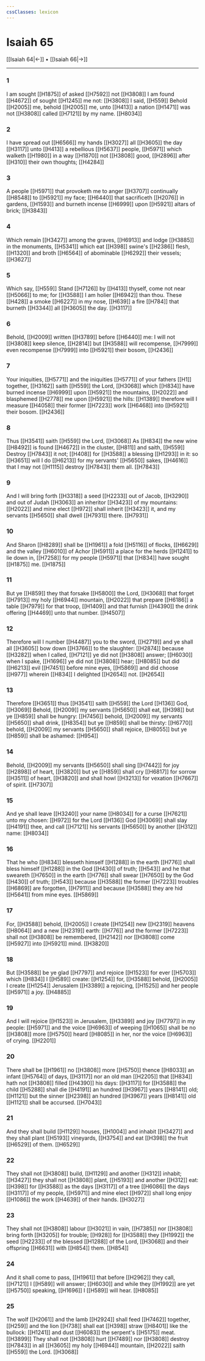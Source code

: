 ```yaml
---
cssClasses: lexicon
---
```

# Isaiah 65

[[Isaiah 64|←]] • [[Isaiah 66|→]]

---

### 1
I am sought [[H1875]] of asked [[H7592]] not [[H3808]] I am found [[H4672]] of sought [[H1245]] me not: [[H3808]] I said, [[H559]] Behold [[H2005]] me, behold [[H2005]] me, unto [[H413]] a nation [[H1471]] was not [[H3808]] called [[H7121]] by my name. [[H8034]]

### 2
I have spread out [[H6566]] my hands [[H3027]] all [[H3605]] the day [[H3117]] unto [[H413]] a rebellious [[H5637]] people, [[H5971]] which walketh [[H1980]] in a way [[H1870]] not [[H3808]] good, [[H2896]] after [[H310]] their own thoughts; [[H4284]]

### 3
A people [[H5971]] that provoketh me to anger [[H3707]] continually [[H8548]] to [[H5921]] my face; [[H6440]] that sacrificeth [[H2076]] in gardens, [[H1593]] and burneth incense [[H6999]] upon [[H5921]] altars of brick; [[H3843]]

### 4
Which remain [[H3427]] among the graves, [[H6913]] and lodge [[H3885]] in the monuments, [[H5341]] which eat [[H398]] swine's [[H2386]] flesh, [[H1320]] and broth [[H6564]] of abominable [[H6292]] their vessels; [[H3627]]

### 5
Which say, [[H559]] Stand [[H7126]] by [[H413]] thyself, come not near [[H5066]] to me; for [[H3588]] I am holier [[H6942]] than thou. These [[H428]] a smoke [[H6227]] in my nose, [[H639]] a fire [[H784]] that burneth [[H3344]] all [[H3605]] the day. [[H3117]]

### 6
Behold, [[H2009]] written [[H3789]] before [[H6440]] me: I will not [[H3808]] keep silence, [[H2814]] but [[H3588]] will recompense, [[H7999]] even recompense [[H7999]] into [[H5921]] their bosom, [[H2436]]

### 7
Your iniquities, [[H5771]] and the iniquities [[H5771]] of your fathers [[H1]] together, [[H3162]] saith [[H559]] the Lord, [[H3068]] which [[H834]] have burned incense [[H6999]] upon [[H5921]] the mountains, [[H2022]] and blasphemed [[H2778]] me upon [[H5921]] the hills: [[H1389]] therefore will I measure [[H4058]] their former [[H7223]] work [[H6468]] into [[H5921]] their bosom. [[H2436]]

### 8
Thus [[H3541]] saith [[H559]] the Lord, [[H3068]] As [[H834]] the new wine [[H8492]] is found [[H4672]] in the cluster, [[H811]] and saith, [[H559]] Destroy [[H7843]] it not; [[H408]] for [[H3588]] a blessing [[H1293]] in it: so [[H3651]] will I do [[H6213]] for my servants' [[H5650]] sakes, [[H4616]] that I may not [[H1115]] destroy [[H7843]] them all. [[H7843]]

### 9
And I will bring forth [[H3318]] a seed [[H2233]] out of Jacob, [[H3290]] and out of Judah [[H3063]] an inheritor [[H3423]] of my mountains: [[H2022]] and mine elect [[H972]] shall inherit [[H3423]] it, and my servants [[H5650]] shall dwell [[H7931]] there. [[H7931]]

### 10
And Sharon [[H8289]] shall be [[H1961]] a fold [[H5116]] of flocks, [[H6629]] and the valley [[H6010]] of Achor [[H5911]] a place for the herds [[H1241]] to lie down in, [[H7258]] for my people [[H5971]] that [[H834]] have sought [[H1875]] me. [[H1875]]

### 11
But ye [[H859]] they that forsake [[H5800]] the Lord, [[H3068]] that forget [[H7913]] my holy [[H6944]] mountain, [[H2022]] that prepare [[H6186]] a table [[H7979]] for that troop, [[H1409]] and that furnish [[H4390]] the drink offering [[H4469]] unto that number. [[H4507]]

### 12
Therefore will I number [[H4487]] you to the sword, [[H2719]] and ye shall all [[H3605]] bow down [[H3766]] to the slaughter: [[H2874]] because [[H3282]] when I called, [[H7121]] ye did not [[H3808]] answer; [[H6030]] when I spake, [[H1696]] ye did not [[H3808]] hear; [[H8085]] but did [[H6213]] evil [[H7451]] before mine eyes, [[H5869]] and did choose [[H977]] wherein [[H834]] I delighted [[H2654]] not. [[H2654]]

### 13
Therefore [[H3651]] thus [[H3541]] saith [[H559]] the Lord [[H136]] God, [[H3069]] Behold, [[H2009]] my servants [[H5650]] shall eat, [[H398]] but ye [[H859]] shall be hungry: [[H7456]] behold, [[H2009]] my servants [[H5650]] shall drink, [[H8354]] but ye [[H859]] shall be thirsty: [[H6770]] behold, [[H2009]] my servants [[H5650]] shall rejoice, [[H8055]] but ye [[H859]] shall be ashamed: [[H954]]

### 14
Behold, [[H2009]] my servants [[H5650]] shall sing [[H7442]] for joy [[H2898]] of heart, [[H3820]] but ye [[H859]] shall cry [[H6817]] for sorrow [[H3511]] of heart, [[H3820]] and shall howl [[H3213]] for vexation [[H7667]] of spirit. [[H7307]]

### 15
And ye shall leave [[H3240]] your name [[H8034]] for a curse [[H7621]] unto my chosen: [[H972]] for the Lord [[H136]] God [[H3069]] shall slay [[H4191]] thee, and call [[H7121]] his servants [[H5650]] by another [[H312]] name: [[H8034]]

### 16
That he who [[H834]] blesseth himself [[H1288]] in the earth [[H776]] shall bless himself [[H1288]] in the God [[H430]] of truth; [[H543]] and he that sweareth [[H7650]] in the earth [[H776]] shall swear [[H7650]] by the God [[H430]] of truth; [[H543]] because [[H3588]] the former [[H7223]] troubles [[H6869]] are forgotten, [[H7911]] and because [[H3588]] they are hid [[H5641]] from mine eyes. [[H5869]]

### 17
For, [[H3588]] behold, [[H2005]] I create [[H1254]] new [[H2319]] heavens [[H8064]] and a new [[H2319]] earth: [[H776]] and the former [[H7223]] shall not [[H3808]] be remembered, [[H2142]] nor [[H3808]] come [[H5927]] into [[H5921]] mind. [[H3820]]

### 18
But [[H3588]] be ye glad [[H7797]] and rejoice [[H1523]] for ever [[H5703]] which [[H834]] I [[H589]] create: [[H1254]] for, [[H3588]] behold, [[H2005]] I create [[H1254]] Jerusalem [[H3389]] a rejoicing, [[H1525]] and her people [[H5971]] a joy. [[H4885]]

### 19
And I will rejoice [[H1523]] in Jerusalem, [[H3389]] and joy [[H7797]] in my people: [[H5971]] and the voice [[H6963]] of weeping [[H1065]] shall be no [[H3808]] more [[H5750]] heard [[H8085]] in her, nor the voice [[H6963]] of crying. [[H2201]]

### 20
There shall be [[H1961]] no [[H3808]] more [[H5750]] thence [[H8033]] an infant [[H5764]] of days, [[H3117]] nor an old man [[H2205]] that [[H834]] hath not [[H3808]] filled [[H4390]] his days: [[H3117]] for [[H3588]] the child [[H5288]] shall die [[H4191]] an hundred [[H3967]] years [[H8141]] old; [[H1121]] but the sinner [[H2398]] an hundred [[H3967]] years [[H8141]] old [[H1121]] shall be accursed. [[H7043]]

### 21
And they shall build [[H1129]] houses, [[H1004]] and inhabit [[H3427]] and they shall plant [[H5193]] vineyards, [[H3754]] and eat [[H398]] the fruit [[H6529]] of them. [[H6529]]

### 22
They shall not [[H3808]] build, [[H1129]] and another [[H312]] inhabit; [[H3427]] they shall not [[H3808]] plant, [[H5193]] and another [[H312]] eat: [[H398]] for [[H3588]] as the days [[H3117]] of a tree [[H6086]] the days [[H3117]] of my people, [[H5971]] and mine elect [[H972]] shall long enjoy [[H1086]] the work [[H4639]] of their hands. [[H3027]]

### 23
They shall not [[H3808]] labour [[H3021]] in vain, [[H7385]] nor [[H3808]] bring forth [[H3205]] for trouble; [[H928]] for [[H3588]] they [[H1992]] the seed [[H2233]] of the blessed [[H1288]] of the Lord, [[H3068]] and their offspring [[H6631]] with [[H854]] them. [[H854]]

### 24
And it shall come to pass, [[H1961]] that before [[H2962]] they call, [[H7121]] I [[H589]] will answer; [[H6030]] and while they [[H1992]] are yet [[H5750]] speaking, [[H1696]] I [[H589]] will hear. [[H8085]]

### 25
The wolf [[H2061]] and the lamb [[H2924]] shall feed [[H7462]] together, [[H259]] and the lion [[H738]] shall eat [[H398]] straw [[H8401]] like the bullock: [[H1241]] and dust [[H6083]] the serpent's [[H5175]] meat. [[H3899]] They shall not [[H3808]] hurt [[H7489]] nor [[H3808]] destroy [[H7843]] in all [[H3605]] my holy [[H6944]] mountain, [[H2022]] saith [[H559]] the Lord. [[H3068]]